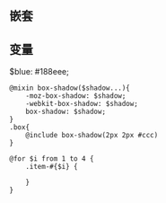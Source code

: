 

## 嵌套

## 变量

$blue: #188eee;

```
@mixin box-shadow($shadow...){
    -moz-box-shadow: $shadow;
    -webkit-box-shadow: $shadow;
    box-shadow: $shadow;
}
.box{
    @include box-shadow(2px 2px #ccc)
}
```

```
@for $i from 1 to 4 {
    .item-#{$i} {
        
    }
}
```